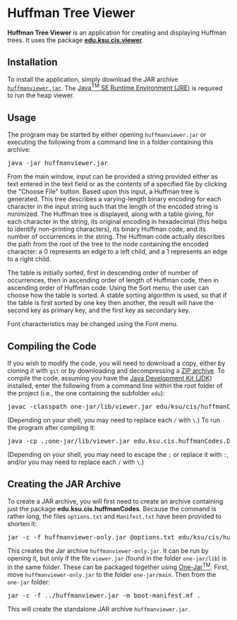 # Huffman Tree Viewer

**Huffman Tree Viewer** is an application for creating and displaying Huffman trees. It uses the package [**edu.ksu.cis.viewer**](https://github.com/RodHowell-Algorithms/Tree-Viewer).

## Installation

To install the application, simply download the JAR archive [`huffmanviewer.jar`](https://github.com/RodHowell-Algorithms/Huffman-Tree-Viewer/raw/main/huffmanviewer.jar). The [Java<sup>TM</sup> SE Runtime Environment (JRE)](https://java.com) is required to run the heap viewer.

## Usage

The program may be started by either opening `huffmanviewer.jar` or executing the following from a command line in a folder containing this archive:

<pre>
java -jar huffmanviewer.jar
</pre>


From the main window, input can be provided a string provided either as text entered in the text field or as the contents of a specified file by clicking the "Choose File" button. Based upon this input, a Huffman tree is generated. This tree describes a varying-length binary encoding for each character in the input string such that the length of the encoded string is minimized. The Huffman tree is displayed, along with a table giving, for each character in the string, its original encoding in hexadecimal (this helps to identify non-printing characters), its binary Huffman code, and its number of occurrences in the string. The Huffman code actually describes the path from the root of the tree to the node containing the encoded character: a 0 represents an edge to a left child, and a 1 represents an edge to a right child.

The table is initially sorted, first in descending order of number of occurrences, then in ascending order of length of Huffman code, then in ascending order of Huffman code. Using the Sort menu, the user can choose how the table is sorted. A stable sorting algorithm is used, so that if the table is first sorted by one key then another, the result will have the second key as primary key, and the first key as secondary key.

Font characteristics may be changed using the Font menu.

## Compiling the Code

If you wish to modify the code, you will need to download a copy, either by cloning it with `git` or by downloading and decompressing a [ZIP archive](https://github.com/RodHowell-Algorithms/Huffman-Tree-Viewer/archive/refs/heads/main.zip). To compile the code, assuming you have the [Java Development Kit (JDK)](https://www.java.com/en/download/manual.jsp) installed, enter the following from a command line within the root folder of the project (i.e., the one containing the subfolder `edu`):

<pre>
javac -classpath one-jar/lib/viewer.jar edu/ksu/cis/huffmanCodes/*.java
</pre>


(Depending on your shell, you may need to replace each `/` with `\`.) To run the program after compiling it:

<pre>
java -cp .;one-jar/lib/viewer.jar edu.ksu.cis.huffmanCodes.Driver
</pre>


(Depending on your shell, you may need to escape the `;` or replace it with `:`, and/or you may need to replace each `/` with `\`.)

## Creating the JAR Archive

To create a JAR archive, you will first need to create an archive containing just the package **edu.ksu.cis.huffmanCodes**. Because the command is rather long, the files `options.txt` and `Manifest.txt` have been provided to shorten it:

<pre>
jar -c -f huffmanviewer-only.jar @options.txt edu/ksu/cis/huffmanCodes/*.class
</pre>


This creates the Jar archive `huffmanviewer-only.jar`. It can be run by opening it, but only if the file `viewer.jar` (found in the folder `one-jar/lib`) is in the same folder. These can be packaged together using [One-Jar<sup>TM</sup>](http://one-jar.sourceforge.net/index.php?page=getting-started&file=quickstart). First, move `huffmanviewer-only.jar` to the folder `one-jar/main`. Then from the `one-jar` folder:

<pre>
jar -c -f ../huffmanviewer.jar -m boot-manifest.mf .
</pre>


This will create the standalone JAR archive `huffmanviewer.jar`.